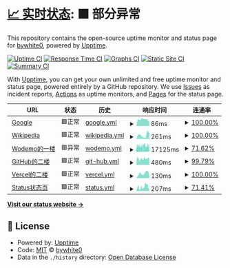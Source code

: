 # [📈 实时状态](https://bywhite0.github.io/status): <!--live status--> **🟧 部分异常**

This repository contains the open-source uptime monitor and status page for [bywhite0](https://bywhite0.github.io), powered by [Upptime](https://github.com/upptime/upptime).

[![Uptime CI](https://github.com/bywhite0/status/workflows/Uptime%20CI/badge.svg)](https://github.com/bywhite0/status/actions?query=workflow%3A%22Uptime+CI%22)
[![Response Time CI](https://github.com/bywhite0/status/workflows/Response%20Time%20CI/badge.svg)](https://github.com/bywhite0/status/actions?query=workflow%3A%22Response+Time+CI%22)
[![Graphs CI](https://github.com/bywhite0/status/workflows/Graphs%20CI/badge.svg)](https://github.com/bywhite0/status/actions?query=workflow%3A%22Graphs+CI%22)
[![Static Site CI](https://github.com/bywhite0/status/workflows/Static%20Site%20CI/badge.svg)](https://github.com/bywhite0/status/actions?query=workflow%3A%22Static+Site+CI%22)
[![Summary CI](https://github.com/bywhite0/status/workflows/Summary%20CI/badge.svg)](https://github.com/bywhite0/status/actions?query=workflow%3A%22Summary+CI%22)

With [Upptime](https://upptime.js.org), you can get your own unlimited and free uptime monitor and status page, powered entirely by a GitHub repository. We use [Issues](https://github.com/bywhite0/status/issues) as incident reports, [Actions](https://github.com/bywhite0/status/actions) as uptime monitors, and [Pages](https://bywhite0.github.io/status) for the status page.

<!--start: status pages-->
<!-- This summary is generated by Upptime (https://github.com/upptime/upptime) -->
<!-- Do not edit this manually, your changes will be overwritten -->
<!-- prettier-ignore -->
| URL | 状态 | 历史 | 响应时间 | 连通率 |
| --- | ------ | ------- | ------------- | ------ |
| <img alt="" src="https://www.iconfinder.com/icons/682665/download/png/4096" height="13"> [Google](https://www.google.com) | 🟩正常 | [google.yml](https://github.com/bywhite0/status/commits/HEAD/history/google.yml) | <details><summary><img alt="响应时间图表" src="./graphs/google/response-time-week.png" height="20"> 86ms</summary><br><a href="https://bywhite0.github.io/status/history/google"><img alt="响应时间 102" src="https://img.shields.io/endpoint?url=https%3A%2F%2Fraw.githubusercontent.com%2Fbywhite0%2Fstatus%2FHEAD%2Fapi%2Fgoogle%2Fresponse-time.json"></a><br><a href="https://bywhite0.github.io/status/history/google"><img alt="日均响应时间 50" src="https://img.shields.io/endpoint?url=https%3A%2F%2Fraw.githubusercontent.com%2Fbywhite0%2Fstatus%2FHEAD%2Fapi%2Fgoogle%2Fresponse-time-day.json"></a><br><a href="https://bywhite0.github.io/status/history/google"><img alt="周均响应时间 86" src="https://img.shields.io/endpoint?url=https%3A%2F%2Fraw.githubusercontent.com%2Fbywhite0%2Fstatus%2FHEAD%2Fapi%2Fgoogle%2Fresponse-time-week.json"></a><br><a href="https://bywhite0.github.io/status/history/google"><img alt="月均响应时间 95" src="https://img.shields.io/endpoint?url=https%3A%2F%2Fraw.githubusercontent.com%2Fbywhite0%2Fstatus%2FHEAD%2Fapi%2Fgoogle%2Fresponse-time-month.json"></a><br><a href="https://bywhite0.github.io/status/history/google"><img alt="年均响应时间 102" src="https://img.shields.io/endpoint?url=https%3A%2F%2Fraw.githubusercontent.com%2Fbywhite0%2Fstatus%2FHEAD%2Fapi%2Fgoogle%2Fresponse-time-year.json"></a></details> | <details><summary><a href="https://bywhite0.github.io/status/history/google">100.00%</a></summary><a href="https://bywhite0.github.io/status/history/google"><img alt="连通率 100.00%" src="https://img.shields.io/endpoint?url=https%3A%2F%2Fraw.githubusercontent.com%2Fbywhite0%2Fstatus%2FHEAD%2Fapi%2Fgoogle%2Fuptime.json"></a><br><a href="https://bywhite0.github.io/status/history/google"><img alt="日均连通率 100.00%" src="https://img.shields.io/endpoint?url=https%3A%2F%2Fraw.githubusercontent.com%2Fbywhite0%2Fstatus%2FHEAD%2Fapi%2Fgoogle%2Fuptime-day.json"></a><br><a href="https://bywhite0.github.io/status/history/google"><img alt="周均连通率 100.00%" src="https://img.shields.io/endpoint?url=https%3A%2F%2Fraw.githubusercontent.com%2Fbywhite0%2Fstatus%2FHEAD%2Fapi%2Fgoogle%2Fuptime-week.json"></a><br><a href="https://bywhite0.github.io/status/history/google"><img alt="月均连通率 100.00%" src="https://img.shields.io/endpoint?url=https%3A%2F%2Fraw.githubusercontent.com%2Fbywhite0%2Fstatus%2FHEAD%2Fapi%2Fgoogle%2Fuptime-month.json"></a><br><a href="https://bywhite0.github.io/status/history/google"><img alt="年均联通率 100.00%" src="https://img.shields.io/endpoint?url=https%3A%2F%2Fraw.githubusercontent.com%2Fbywhite0%2Fstatus%2FHEAD%2Fapi%2Fgoogle%2Fuptime-year.json"></a></details>
| <img alt="" src="https://www.iconfinder.com/icons/4375151/download/png/4096" height="13"> [Wikipedia](https://zh.wikipedia.org) | 🟩正常 | [wikipedia.yml](https://github.com/bywhite0/status/commits/HEAD/history/wikipedia.yml) | <details><summary><img alt="响应时间图表" src="./graphs/wikipedia/response-time-week.png" height="20"> 261ms</summary><br><a href="https://bywhite0.github.io/status/history/wikipedia"><img alt="响应时间 300" src="https://img.shields.io/endpoint?url=https%3A%2F%2Fraw.githubusercontent.com%2Fbywhite0%2Fstatus%2FHEAD%2Fapi%2Fwikipedia%2Fresponse-time.json"></a><br><a href="https://bywhite0.github.io/status/history/wikipedia"><img alt="日均响应时间 352" src="https://img.shields.io/endpoint?url=https%3A%2F%2Fraw.githubusercontent.com%2Fbywhite0%2Fstatus%2FHEAD%2Fapi%2Fwikipedia%2Fresponse-time-day.json"></a><br><a href="https://bywhite0.github.io/status/history/wikipedia"><img alt="周均响应时间 261" src="https://img.shields.io/endpoint?url=https%3A%2F%2Fraw.githubusercontent.com%2Fbywhite0%2Fstatus%2FHEAD%2Fapi%2Fwikipedia%2Fresponse-time-week.json"></a><br><a href="https://bywhite0.github.io/status/history/wikipedia"><img alt="月均响应时间 285" src="https://img.shields.io/endpoint?url=https%3A%2F%2Fraw.githubusercontent.com%2Fbywhite0%2Fstatus%2FHEAD%2Fapi%2Fwikipedia%2Fresponse-time-month.json"></a><br><a href="https://bywhite0.github.io/status/history/wikipedia"><img alt="年均响应时间 300" src="https://img.shields.io/endpoint?url=https%3A%2F%2Fraw.githubusercontent.com%2Fbywhite0%2Fstatus%2FHEAD%2Fapi%2Fwikipedia%2Fresponse-time-year.json"></a></details> | <details><summary><a href="https://bywhite0.github.io/status/history/wikipedia">100.00%</a></summary><a href="https://bywhite0.github.io/status/history/wikipedia"><img alt="连通率 99.99%" src="https://img.shields.io/endpoint?url=https%3A%2F%2Fraw.githubusercontent.com%2Fbywhite0%2Fstatus%2FHEAD%2Fapi%2Fwikipedia%2Fuptime.json"></a><br><a href="https://bywhite0.github.io/status/history/wikipedia"><img alt="日均连通率 100.00%" src="https://img.shields.io/endpoint?url=https%3A%2F%2Fraw.githubusercontent.com%2Fbywhite0%2Fstatus%2FHEAD%2Fapi%2Fwikipedia%2Fuptime-day.json"></a><br><a href="https://bywhite0.github.io/status/history/wikipedia"><img alt="周均连通率 100.00%" src="https://img.shields.io/endpoint?url=https%3A%2F%2Fraw.githubusercontent.com%2Fbywhite0%2Fstatus%2FHEAD%2Fapi%2Fwikipedia%2Fuptime-week.json"></a><br><a href="https://bywhite0.github.io/status/history/wikipedia"><img alt="月均连通率 100.00%" src="https://img.shields.io/endpoint?url=https%3A%2F%2Fraw.githubusercontent.com%2Fbywhite0%2Fstatus%2FHEAD%2Fapi%2Fwikipedia%2Fuptime-month.json"></a><br><a href="https://bywhite0.github.io/status/history/wikipedia"><img alt="年均联通率 99.99%" src="https://img.shields.io/endpoint?url=https%3A%2F%2Fraw.githubusercontent.com%2Fbywhite0%2Fstatus%2FHEAD%2Fapi%2Fwikipedia%2Fuptime-year.json"></a></details>
| <img alt="" src="https://q1.qlogo.cn/g?b=qq&nk=3240558932&s=640&t=1" height="13"> [Wodemo的一楼](https://bywhite.wodemo.net) | 🟥异常 | [wodemo.yml](https://github.com/bywhite0/status/commits/HEAD/history/wodemo.yml) | <details><summary><img alt="响应时间图表" src="./graphs/wodemo/response-time-week.png" height="20"> 17125ms</summary><br><a href="https://bywhite0.github.io/status/history/wodemo"><img alt="响应时间 15174" src="https://img.shields.io/endpoint?url=https%3A%2F%2Fraw.githubusercontent.com%2Fbywhite0%2Fstatus%2FHEAD%2Fapi%2Fwodemo%2Fresponse-time.json"></a><br><a href="https://bywhite0.github.io/status/history/wodemo"><img alt="日均响应时间 16245" src="https://img.shields.io/endpoint?url=https%3A%2F%2Fraw.githubusercontent.com%2Fbywhite0%2Fstatus%2FHEAD%2Fapi%2Fwodemo%2Fresponse-time-day.json"></a><br><a href="https://bywhite0.github.io/status/history/wodemo"><img alt="周均响应时间 17125" src="https://img.shields.io/endpoint?url=https%3A%2F%2Fraw.githubusercontent.com%2Fbywhite0%2Fstatus%2FHEAD%2Fapi%2Fwodemo%2Fresponse-time-week.json"></a><br><a href="https://bywhite0.github.io/status/history/wodemo"><img alt="月均响应时间 18255" src="https://img.shields.io/endpoint?url=https%3A%2F%2Fraw.githubusercontent.com%2Fbywhite0%2Fstatus%2FHEAD%2Fapi%2Fwodemo%2Fresponse-time-month.json"></a><br><a href="https://bywhite0.github.io/status/history/wodemo"><img alt="年均响应时间 15174" src="https://img.shields.io/endpoint?url=https%3A%2F%2Fraw.githubusercontent.com%2Fbywhite0%2Fstatus%2FHEAD%2Fapi%2Fwodemo%2Fresponse-time-year.json"></a></details> | <details><summary><a href="https://bywhite0.github.io/status/history/wodemo">71.62%</a></summary><a href="https://bywhite0.github.io/status/history/wodemo"><img alt="连通率 98.83%" src="https://img.shields.io/endpoint?url=https%3A%2F%2Fraw.githubusercontent.com%2Fbywhite0%2Fstatus%2FHEAD%2Fapi%2Fwodemo%2Fuptime.json"></a><br><a href="https://bywhite0.github.io/status/history/wodemo"><img alt="日均连通率 73.20%" src="https://img.shields.io/endpoint?url=https%3A%2F%2Fraw.githubusercontent.com%2Fbywhite0%2Fstatus%2FHEAD%2Fapi%2Fwodemo%2Fuptime-day.json"></a><br><a href="https://bywhite0.github.io/status/history/wodemo"><img alt="周均连通率 71.62%" src="https://img.shields.io/endpoint?url=https%3A%2F%2Fraw.githubusercontent.com%2Fbywhite0%2Fstatus%2FHEAD%2Fapi%2Fwodemo%2Fuptime-week.json"></a><br><a href="https://bywhite0.github.io/status/history/wodemo"><img alt="月均连通率 89.33%" src="https://img.shields.io/endpoint?url=https%3A%2F%2Fraw.githubusercontent.com%2Fbywhite0%2Fstatus%2FHEAD%2Fapi%2Fwodemo%2Fuptime-month.json"></a><br><a href="https://bywhite0.github.io/status/history/wodemo"><img alt="年均联通率 98.83%" src="https://img.shields.io/endpoint?url=https%3A%2F%2Fraw.githubusercontent.com%2Fbywhite0%2Fstatus%2FHEAD%2Fapi%2Fwodemo%2Fuptime-year.json"></a></details>
| <img alt="" src="https://bywhite0.github.io/android-chrome-512x512.png" height="13"> [GitHub的二楼](https://bywhite0.github.io) | 🟩正常 | [git-hub.yml](https://github.com/bywhite0/status/commits/HEAD/history/git-hub.yml) | <details><summary><img alt="响应时间图表" src="./graphs/git-hub/response-time-week.png" height="20"> 480ms</summary><br><a href="https://bywhite0.github.io/status/history/git-hub"><img alt="响应时间 607" src="https://img.shields.io/endpoint?url=https%3A%2F%2Fraw.githubusercontent.com%2Fbywhite0%2Fstatus%2FHEAD%2Fapi%2Fgit-hub%2Fresponse-time.json"></a><br><a href="https://bywhite0.github.io/status/history/git-hub"><img alt="日均响应时间 421" src="https://img.shields.io/endpoint?url=https%3A%2F%2Fraw.githubusercontent.com%2Fbywhite0%2Fstatus%2FHEAD%2Fapi%2Fgit-hub%2Fresponse-time-day.json"></a><br><a href="https://bywhite0.github.io/status/history/git-hub"><img alt="周均响应时间 480" src="https://img.shields.io/endpoint?url=https%3A%2F%2Fraw.githubusercontent.com%2Fbywhite0%2Fstatus%2FHEAD%2Fapi%2Fgit-hub%2Fresponse-time-week.json"></a><br><a href="https://bywhite0.github.io/status/history/git-hub"><img alt="月均响应时间 506" src="https://img.shields.io/endpoint?url=https%3A%2F%2Fraw.githubusercontent.com%2Fbywhite0%2Fstatus%2FHEAD%2Fapi%2Fgit-hub%2Fresponse-time-month.json"></a><br><a href="https://bywhite0.github.io/status/history/git-hub"><img alt="年均响应时间 607" src="https://img.shields.io/endpoint?url=https%3A%2F%2Fraw.githubusercontent.com%2Fbywhite0%2Fstatus%2FHEAD%2Fapi%2Fgit-hub%2Fresponse-time-year.json"></a></details> | <details><summary><a href="https://bywhite0.github.io/status/history/git-hub">99.79%</a></summary><a href="https://bywhite0.github.io/status/history/git-hub"><img alt="连通率 98.01%" src="https://img.shields.io/endpoint?url=https%3A%2F%2Fraw.githubusercontent.com%2Fbywhite0%2Fstatus%2FHEAD%2Fapi%2Fgit-hub%2Fuptime.json"></a><br><a href="https://bywhite0.github.io/status/history/git-hub"><img alt="日均连通率 100.00%" src="https://img.shields.io/endpoint?url=https%3A%2F%2Fraw.githubusercontent.com%2Fbywhite0%2Fstatus%2FHEAD%2Fapi%2Fgit-hub%2Fuptime-day.json"></a><br><a href="https://bywhite0.github.io/status/history/git-hub"><img alt="周均连通率 99.79%" src="https://img.shields.io/endpoint?url=https%3A%2F%2Fraw.githubusercontent.com%2Fbywhite0%2Fstatus%2FHEAD%2Fapi%2Fgit-hub%2Fuptime-week.json"></a><br><a href="https://bywhite0.github.io/status/history/git-hub"><img alt="月均连通率 99.40%" src="https://img.shields.io/endpoint?url=https%3A%2F%2Fraw.githubusercontent.com%2Fbywhite0%2Fstatus%2FHEAD%2Fapi%2Fgit-hub%2Fuptime-month.json"></a><br><a href="https://bywhite0.github.io/status/history/git-hub"><img alt="年均联通率 98.01%" src="https://img.shields.io/endpoint?url=https%3A%2F%2Fraw.githubusercontent.com%2Fbywhite0%2Fstatus%2FHEAD%2Fapi%2Fgit-hub%2Fuptime-year.json"></a></details>
| <img alt="" src="https://q1.qlogo.cn/g?b=qq&nk=1842160491&s=640&t=1" height="13"> [Vercel的二楼](https://bywhite.vercel.app) | 🟩正常 | [vercel.yml](https://github.com/bywhite0/status/commits/HEAD/history/vercel.yml) | <details><summary><img alt="响应时间图表" src="./graphs/vercel/response-time-week.png" height="20"> 130ms</summary><br><a href="https://bywhite0.github.io/status/history/vercel"><img alt="响应时间 134" src="https://img.shields.io/endpoint?url=https%3A%2F%2Fraw.githubusercontent.com%2Fbywhite0%2Fstatus%2FHEAD%2Fapi%2Fvercel%2Fresponse-time.json"></a><br><a href="https://bywhite0.github.io/status/history/vercel"><img alt="日均响应时间 86" src="https://img.shields.io/endpoint?url=https%3A%2F%2Fraw.githubusercontent.com%2Fbywhite0%2Fstatus%2FHEAD%2Fapi%2Fvercel%2Fresponse-time-day.json"></a><br><a href="https://bywhite0.github.io/status/history/vercel"><img alt="周均响应时间 130" src="https://img.shields.io/endpoint?url=https%3A%2F%2Fraw.githubusercontent.com%2Fbywhite0%2Fstatus%2FHEAD%2Fapi%2Fvercel%2Fresponse-time-week.json"></a><br><a href="https://bywhite0.github.io/status/history/vercel"><img alt="月均响应时间 143" src="https://img.shields.io/endpoint?url=https%3A%2F%2Fraw.githubusercontent.com%2Fbywhite0%2Fstatus%2FHEAD%2Fapi%2Fvercel%2Fresponse-time-month.json"></a><br><a href="https://bywhite0.github.io/status/history/vercel"><img alt="年均响应时间 134" src="https://img.shields.io/endpoint?url=https%3A%2F%2Fraw.githubusercontent.com%2Fbywhite0%2Fstatus%2FHEAD%2Fapi%2Fvercel%2Fresponse-time-year.json"></a></details> | <details><summary><a href="https://bywhite0.github.io/status/history/vercel">100.00%</a></summary><a href="https://bywhite0.github.io/status/history/vercel"><img alt="连通率 99.99%" src="https://img.shields.io/endpoint?url=https%3A%2F%2Fraw.githubusercontent.com%2Fbywhite0%2Fstatus%2FHEAD%2Fapi%2Fvercel%2Fuptime.json"></a><br><a href="https://bywhite0.github.io/status/history/vercel"><img alt="日均连通率 100.00%" src="https://img.shields.io/endpoint?url=https%3A%2F%2Fraw.githubusercontent.com%2Fbywhite0%2Fstatus%2FHEAD%2Fapi%2Fvercel%2Fuptime-day.json"></a><br><a href="https://bywhite0.github.io/status/history/vercel"><img alt="周均连通率 100.00%" src="https://img.shields.io/endpoint?url=https%3A%2F%2Fraw.githubusercontent.com%2Fbywhite0%2Fstatus%2FHEAD%2Fapi%2Fvercel%2Fuptime-week.json"></a><br><a href="https://bywhite0.github.io/status/history/vercel"><img alt="月均连通率 100.00%" src="https://img.shields.io/endpoint?url=https%3A%2F%2Fraw.githubusercontent.com%2Fbywhite0%2Fstatus%2FHEAD%2Fapi%2Fvercel%2Fuptime-month.json"></a><br><a href="https://bywhite0.github.io/status/history/vercel"><img alt="年均联通率 99.99%" src="https://img.shields.io/endpoint?url=https%3A%2F%2Fraw.githubusercontent.com%2Fbywhite0%2Fstatus%2FHEAD%2Fapi%2Fvercel%2Fuptime-year.json"></a></details>
| <img alt="" src="https://bywhite0.github.io/status/logo-512.png" height="13"> [Status状态页](https://bywhite0.github.io/status) | 🟩正常 | [status.yml](https://github.com/bywhite0/status/commits/HEAD/history/status.yml) | <details><summary><img alt="响应时间图表" src="./graphs/status/response-time-week.png" height="20"> 207ms</summary><br><a href="https://bywhite0.github.io/status/history/status"><img alt="响应时间 149" src="https://img.shields.io/endpoint?url=https%3A%2F%2Fraw.githubusercontent.com%2Fbywhite0%2Fstatus%2FHEAD%2Fapi%2Fstatus%2Fresponse-time.json"></a><br><a href="https://bywhite0.github.io/status/history/status"><img alt="日均响应时间 86" src="https://img.shields.io/endpoint?url=https%3A%2F%2Fraw.githubusercontent.com%2Fbywhite0%2Fstatus%2FHEAD%2Fapi%2Fstatus%2Fresponse-time-day.json"></a><br><a href="https://bywhite0.github.io/status/history/status"><img alt="周均响应时间 207" src="https://img.shields.io/endpoint?url=https%3A%2F%2Fraw.githubusercontent.com%2Fbywhite0%2Fstatus%2FHEAD%2Fapi%2Fstatus%2Fresponse-time-week.json"></a><br><a href="https://bywhite0.github.io/status/history/status"><img alt="月均响应时间 169" src="https://img.shields.io/endpoint?url=https%3A%2F%2Fraw.githubusercontent.com%2Fbywhite0%2Fstatus%2FHEAD%2Fapi%2Fstatus%2Fresponse-time-month.json"></a><br><a href="https://bywhite0.github.io/status/history/status"><img alt="年均响应时间 149" src="https://img.shields.io/endpoint?url=https%3A%2F%2Fraw.githubusercontent.com%2Fbywhite0%2Fstatus%2FHEAD%2Fapi%2Fstatus%2Fresponse-time-year.json"></a></details> | <details><summary><a href="https://bywhite0.github.io/status/history/status">71.41%</a></summary><a href="https://bywhite0.github.io/status/history/status"><img alt="连通率 98.83%" src="https://img.shields.io/endpoint?url=https%3A%2F%2Fraw.githubusercontent.com%2Fbywhite0%2Fstatus%2FHEAD%2Fapi%2Fstatus%2Fuptime.json"></a><br><a href="https://bywhite0.github.io/status/history/status"><img alt="日均连通率 73.19%" src="https://img.shields.io/endpoint?url=https%3A%2F%2Fraw.githubusercontent.com%2Fbywhite0%2Fstatus%2FHEAD%2Fapi%2Fstatus%2Fuptime-day.json"></a><br><a href="https://bywhite0.github.io/status/history/status"><img alt="周均连通率 71.41%" src="https://img.shields.io/endpoint?url=https%3A%2F%2Fraw.githubusercontent.com%2Fbywhite0%2Fstatus%2FHEAD%2Fapi%2Fstatus%2Fuptime-week.json"></a><br><a href="https://bywhite0.github.io/status/history/status"><img alt="月均连通率 89.36%" src="https://img.shields.io/endpoint?url=https%3A%2F%2Fraw.githubusercontent.com%2Fbywhite0%2Fstatus%2FHEAD%2Fapi%2Fstatus%2Fuptime-month.json"></a><br><a href="https://bywhite0.github.io/status/history/status"><img alt="年均联通率 98.83%" src="https://img.shields.io/endpoint?url=https%3A%2F%2Fraw.githubusercontent.com%2Fbywhite0%2Fstatus%2FHEAD%2Fapi%2Fstatus%2Fuptime-year.json"></a></details>

<!--end: status pages-->

[**Visit our status website →**](https://bywhite0.github.io/status)

## 📄 License

- Powered by: [Upptime](https://github.com/upptime/upptime)
- Code: [MIT](./LICENSE) © [bywhite0](https://bywhite.wodemo.net)
- Data in the `./history` directory: [Open Database License](https://opendatacommons.org/licenses/odbl/1-0/)
